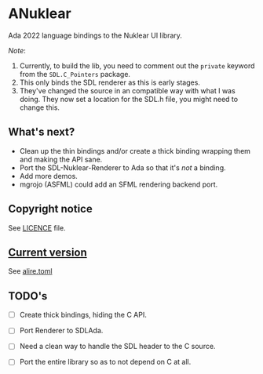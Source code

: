 # ANuklear

Ada 2022 language bindings to the Nuklear UI library.

*Note*:

1. Currently, to build the lib, you need to comment out the ```private``` keyword from the ```SDL.C_Pointers``` package.
2. This only binds the SDL renderer as this is early stages.
3. They've changed the source in an compatible way with what I was doing. They now set a location for the SDL.h file, you might need to change this.

## What's next?

* Clean up the thin bindings and/or create a thick binding wrapping them and making the API sane.
* Port the SDL-Nuklear-Renderer to Ada so that it's *not* a binding.
* Add more demos.
* mgrojo (ASFML) could add an SFML rendering backend port.

## Copyright notice

See [LICENCE](./LICENCE) file.

## [Current version](http://www.semver.org)

See [alire.toml](./alire.toml)

## TODO's

* [ ] Create thick bindings, hiding the C API.
* [ ] Port Renderer to SDLAda.
* [ ] Need a clean way to handle the SDL header to the C source.
* [ ] Port the entire library so as to not depend on C at all.


